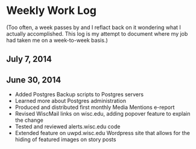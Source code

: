 # Weekly Work Log

(Too often, a week passes by and I reflact back on it wondering what I actually accomplished. This log is my attempt to document where my job had taken me on a week-to-week basis.)

## July 7, 2014

## June 30, 2014

* Added Postgres Backup scripts to Postgres servers
* Learned more about Postgres administration
* Produced and distributed first monthly Media Mentions e-report
* Revised WiscMail links on wisc.edu, adding popover feature to explain the change
* Tested and reviewed alerts.wisc.edu code
* Extended feature on uwpd.wisc.edu Wordpress site that allows for the hiding of featured images on story posts